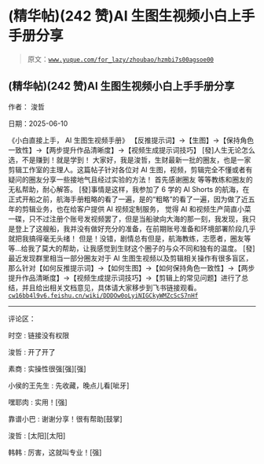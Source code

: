 # (精华帖)(242 赞)AI 生图生视频小白上手手册分享

> 原文：[`www.yuque.com/for_lazy/zhoubao/hzmbi7s00agsoe00`](https://www.yuque.com/for_lazy/zhoubao/hzmbi7s00agsoe00)

## (精华帖)(242 赞)AI 生图生视频小白上手手册分享

作者： 浚哲

日期：2025-06-10

《小白直接上手， AI 生图生视频手册》 【反推提示词】→【生图】→【保持角色一致性】→【两步提升作品清晰度】→【视频生成提示词技巧】
[發]人生无论怎么选，不是赚到！就是学到！ 大家好，我是浚哲，生财最新一批的圈友，也是一家剪辑工作室的主理人。这篇帖子针对各位对 AI
生图，视频，剪辑完全不懂或者有疑问的圈友分享一些接地气且经过实验的方法！ 首先感谢圈友 等等教练和圈友的无私帮助，耐心解答。 [發]事情是这样，我参加了 6
学的 AI Shorts 的航海，在正式开船之前，航海手册粗略的看了一遍，是的“粗略”的看了一遍，因为做了近五年的剪辑业务，也在给客户提供 AI
视频定制服务， 觉得 AI
和视频生产简直小菜一碟，只不过注册个账号发视频罢了，但是当船驶向大海的那一刻，我发现，我只是登上了这艘船，我并没有做好充分的准备，在前期账号准备和环境部署阶段几乎就把我搞得毫无头绪！
但是！没错，剧情总有但是，航海教练，志愿者，圈友等等…给我了莫大的帮助，让我感觉到生财这个圈子的与众不同和独有的温度。 [發]最近发现群里相当一部分圈友对于
AI
生图生视频以及剪辑相关操作有很多盲区，那么针对【如何反推提示词】→【如何生图】→【如何保持角色一致性】→【两步提升作品清晰度】→【视频生成提示词技巧】→【剪辑上的常见问题】进行了总结，并且给出相关文档意见，具体请大家移步到飞书链接观看。 [`cw16bb4l9v6.feishu.cn/wiki/DDDOw0oLyiNIGCkyWMZcScS7nHf`](https://cw16bb4l9v6.feishu.cn/wiki/DDDOw0oLyiNIGCkyWMZcScS7nHf)

* * *

评论区：

时空 : 链接没有权限

浚哲 : 开了开了

素商 : 实操性很强[强][强]

小侯的王先生 : 先收藏，晚点儿看[呲牙]

嘿耶肉 : 实用！[强]

靠谱小巴 : 谢谢分享！很有帮助[鼓掌]

浚哲 : [太阳][太阳]

韩韩 : 厉害，这就叫专业！[强]
